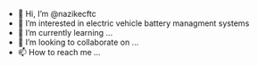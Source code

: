 - 👋 Hi, I’m @nazikecftc
- 👀 I’m interested in electric vehicle battery managment systems
- 🌱 I’m currently learning ...
- 💞️ I’m looking to collaborate on ...
- 📫 How to reach me ...

<!---
nazikecftc/nazikecftc is a ✨ special ✨ repository because its `README.md` (this file) appears on your GitHub profile.
You can click the Preview link to take a look at your changes.
--->
